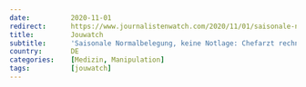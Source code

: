 ```yaml
---
date:          2020-11-01
redirect:      https://www.journalistenwatch.com/2020/11/01/saisonale-normalbelegung-notlage/
title:         Jouwatch
subtitle:      'Saisonale Normalbelegung, keine Notlage: Chefarzt rechnet mit Corona-Hysterie ab'
country:       DE
categories:    [Medizin, Manipulation]
tags:          [jouwatch]
---
```

